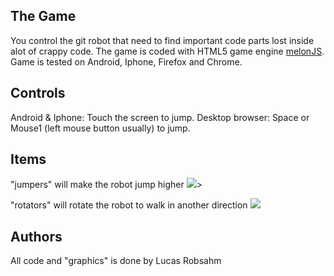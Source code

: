## The Game
You control the git robot that need to find important code parts lost inside alot of crappy code.
The game is coded with HTML5 game engine <a href="http://www.melonjs.org/">melonJS</a>.
Game is tested on Android, Iphone, Firefox and Chrome.

## Controls
Android & Iphone: Touch the screen to jump.
Desktop browser: Space or Mouse1 (left mouse button usually) to jump.

## Items 
"jumpers" will make the robot jump higher
<img src="http://monsterguden.github.com/game-off-2012/priv/images/jumper.png">>

"rotators" will rotate the robot to walk in another direction
<img src="http://monsterguden.github.com/game-off-2012/priv/images/rotator.png">

## Authors
All code and "graphics" is done by Lucas Robsahm